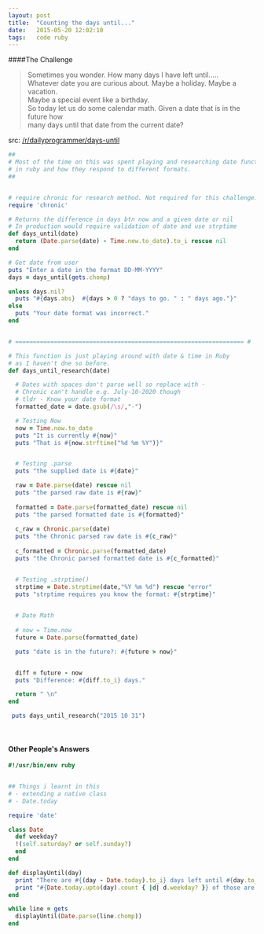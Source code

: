 ```yaml
---
layout: post
title:  "Counting the days until..."
date:   2015-05-20 12:02:10
tags:   code ruby
---
```


####The Challenge
> Sometimes you wonder. How many days I have left until.....  
> Whatever date you are curious about. Maybe a holiday. Maybe a vacation.   
> Maybe a special event like a birthday.  
> So today let us do some calendar math. Given a date that is in the future how  
> many days until that date from the current date?  

src: [/r/dailyprogrammer/days-until][src]

~~~ruby 
##
# Most of the time on this was spent playing and researching date functions
# in ruby and how they respond to different formats.
##


# require chronic for research method. Not required for this challenge.
require 'chronic'

# Returns the difference in days btn now and a given date or nil
# In production would require validation of date and use strptime
def days_until(date)
  return (Date.parse(date) - Time.new.to_date).to_i rescue nil 
end

# Get date from user
puts "Enter a date in the format DD-MM-YYYY"
days = days_until(gets.chomp)

unless days.nil?
  puts "#{days.abs}  #{days > 0 ? "days to go. " : " days ago."}"
else
  puts "Your date format was incorrect."
end


# ================================================================= #

# This function is just playing around with date & time in Ruby
# as I haven't dne so before.
def days_until_research(date)

  # Dates with spaces don't parse well so replace with -
  # Chronic can't handle e.g. July-10-2020 though
  # tldr - Know your date format 
  formatted_date = date.gsub(/\s/,"-")

  # Testing Now
  now = Time.now.to_date
  puts "It is currently #{now}"
  puts "That is #{now.strftime("%d %m %Y")}"


  # Testing .parse
  puts "the supplied date is #{date}"

  raw = Date.parse(date) rescue nil
  puts "the parsed raw date is #{raw}"
  
  formatted = Date.parse(formatted_date) rescue nil
  puts "the parsed formatted date is #{formatted}"
  
  c_raw = Chronic.parse(date)
  puts "the Chronic parsed raw date is #{c_raw}"
  
  c_formatted = Chronic.parse(formatted_date)
  puts "the Chronic parsed formatted date is #{c_formatted}"


  # Testing .strptime()
  strptime = Date.strptime(date,"%Y %m %d") rescue "error"
  puts "strptime requires you know the format: #{strptime}" 
  

  # Date Math
  
  # now = Time.now
  future = Date.parse(formatted_date)

  puts "date is in the future?: #{future > now}"


  diff = future - now
  puts "Difference: #{diff.to_i} days."

  return " \n"
end

 puts days_until_research("2015 10 31")


~~~

&nbsp;

#### Other People's Answers

~~~ruby
#!/usr/bin/env ruby


## Things i learnt in this
# - extending a native class
# - Date.today

require 'date'

class Date
  def weekday?
  !(self.saturday? or self.sunday?)
  end
end

def displayUntil(day)
  print "There are #{(day - Date.today).to_i} days left until #{day.to_s}.\n"
  print "#{Date.today.upto(day).count { |d| d.weekday? }} of those are weekdays.\n"
end

while line = gets
  displayUntil(Date.parse(line.chomp))
end

~~~

[src]: http://www.reddit.com/r/dailyprogrammer/comments/2vc5xq/20150209_challenge_201_Easy_counting_the_days/